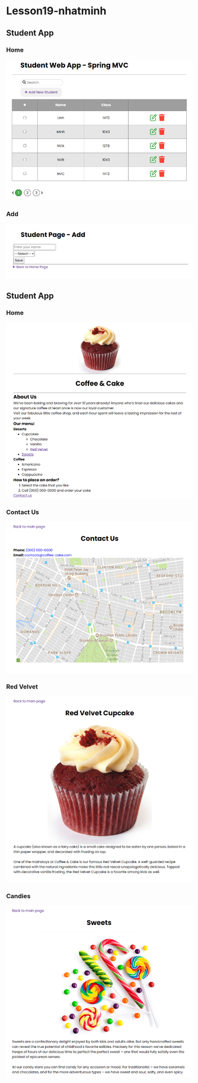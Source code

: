 # Lesson19-nhatminh
<h2>Student App</h2>
<h3>Home</h3>
<img src="StudentApp/images/result/home.png">
<h3>Add</h3>
<img src="StudentApp/images/result/Add.png">
<br/>
<h2>Student App</h2>
<h3>Home</h3>
<img src="coffee_cake/images/result/home.png">
<h3>Contact Us</h3>
<img src="coffee_cake/images/result/contactus.png">
<h3>Red Velvet</h3>
<img src="coffee_cake/images/result/redvelvet.png">
<h3>Candies</h3>
<img src="coffee_cake/images/result/candies.png">